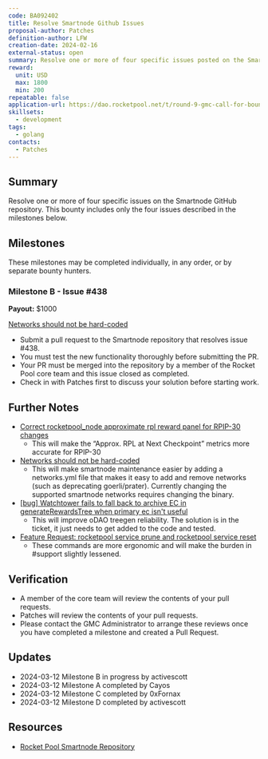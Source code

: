 ```yaml
---
code: BA092402
title: Resolve Smartnode Github Issues
proposal-author: Patches
definition-author: LFW
creation-date: 2024-02-16
external-status: open
summary: Resolve one or more of four specific issues posted on the Smartnode GitHub repository.
reward: 
  unit: USD
  max: 1800
  min: 200
repeatable: false
application-url: https://dao.rocketpool.net/t/round-9-gmc-call-for-bounty-applications-deadline-is-february-11/2635/3
skillsets:
  - development
tags: 
  - golang
contacts:
  - Patches
---
```


## Summary 

Resolve one or more of four specific issues on the Smartnode GitHub repository. This bounty includes only the four issues described in the milestones below. 

## Milestones

These milestones may be completed individually, in any order, or by separate bounty hunters.

### Milestone B - Issue #438
**Payout:** $1000  

[Networks should not be hard-coded](https://github.com/rocket-pool/smartnode/issues/438)
* Submit a pull request to the Smartnode repository that resolves issue #438.
* You must test the new functionality thoroughly before submitting the PR. 
* Your PR must be merged into the repository by a member of the Rocket Pool core team and this issue closed as completed.
* Check in with Patches first to discuss your solution before starting work. 

## Further Notes

* [Correct rocketpool_node approximate rpl reward panel for RPIP-30 changes](https://github.com/rocket-pool/smartnode/issues/439)
  * This will make the “Approx. RPL at Next Checkpoint” metrics more accurate for RPIP-30
* [Networks should not be hard-coded](https://github.com/rocket-pool/smartnode/issues/438)
  * This will make smartnode maintenance easier by adding a networks.yml file that makes it easy to add and remove networks (such as deprecating goerli/prater). Currently changing the supported smartnode networks requires changing the binary.
* [[bug] Watchtower fails to fall back to archive EC in generateRewardsTree when primary ec isn't useful](https://github.com/rocket-pool/smartnode/issues/397)
  * This will improve oDAO treegen reliability. The solution is in the ticket, it just needs to get added to the code and tested.
* [Feature Request: rocketpool service prune and rocketpool service reset](https://github.com/rocket-pool/smartnode/issues/323)
  * These commands are more ergonomic and will make the burden in #support slightly lessened.

## Verification
* A member of the core team will review the contents of your pull requests.  
* Patches will review the contents of your pull requests.
* Please contact the GMC Administrator to arrange these reviews once you have completed a milestone and created a Pull Request.

## Updates
* 2024-03-12 Milestone B in progress by activescott
* 2024-03-12 Milestone A completed by Cayos
* 2024-03-12 Milestone C completed by 0xFornax
* 2024-03-12 Milestone D completed by activescott

## Resources
* [Rocket Pool Smartnode Repository](https://github.com/rocket-pool/smartnode/)
